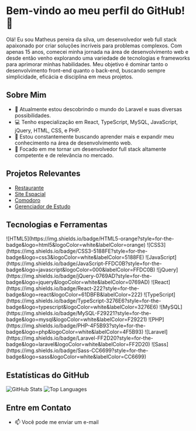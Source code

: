 # Bem-vindo ao meu perfil do GitHub! 👋

Olá! Eu sou Matheus pereira da silva, um desenvolvedor web full stack apaixonado por criar soluções incríveis para problemas complexos. Com apenas 15 anos, comecei minha jornada na área de desenvolvimento web e desde então venho explorando uma variedade de tecnologias e frameworks para aprimorar minhas habilidades. Meu objetivo é dominar tanto o desenvolvimento front-end quanto o back-end, buscando sempre simplicidade, eficácia e disciplina em meus projetos.

## Sobre Mim

- 🌱 Atualmente estou descobrindo o mundo do Laravel e suas diversas possibilidades.
- 💻 Tenho especialização em React, TypeScript, MySQL, JavaScript, jQuery, HTML, CSS, e PHP.
- 🚀 Estou constantemente buscando aprender mais e expandir meu conhecimento na área de desenvolvimento web.
- 🎯 Focado em me tornar um desenvolvedor full stack altamente competente e de relevância no mercado.

## Projetos Relevantes

- [Restaurante](https://github.com/Matheus1415/restaurante)
- [Site Espacial](https://github.com/Matheus1415/siteEspacial)
- [Comodoro](https://github.com/Matheus1415/Comodoro)
- [Gerenciador de Estudo](https://github.com/Matheus1415/gerenciador-de-estudo)

## Tecnologias e Ferramentas

<div style={display:flex}>
![HTML5](https://img.shields.io/badge/HTML5-orange?style=for-the-badge&logo=html5&logoColor=white&labelColor=orange)
![CSS3](https://img.shields.io/badge/CSS3-5188FE?style=for-the-badge&logo=css3&logoColor=white&labelColor=5188FE)
![JavaScript](https://img.shields.io/badge/JavaScript-FFDC0B?style=for-the-badge&logo=javascript&logoColor=000&labelColor=FFDC0B)
![jQuery](https://img.shields.io/badge/jQuery-0769AD?style=for-the-badge&logo=jquery&logoColor=white&labelColor=0769AD)
![React](https://img.shields.io/badge/React-222?style=for-the-badge&logo=react&logoColor=61DBFB&labelColor=222)
![TypeScript](https://img.shields.io/badge/TypeScript-3276E6?style=for-the-badge&logo=typescript&logoColor=white&labelColor=3276E6)
![MySQL](https://img.shields.io/badge/MySQL-F29221?style=for-the-badge&logo=mysql&logoColor=white&labelColor=F29221)
![PHP](https://img.shields.io/badge/PHP-4F5B93?style=for-the-badge&logo=php&logoColor=white&labelColor=4F5B93)
![Laravel](https://img.shields.io/badge/Laravel-FF2D20?style=for-the-badge&logo=laravel&logoColor=white&labelColor=FF2D20)
![Sass](https://img.shields.io/badge/Sass-CC6699?style=for-the-badge&logo=sass&logoColor=white&labelColor=CC6699)
</div>

## Estatísticas do GitHub

![GitHub Stats](https://github-readme-stats.vercel.app/api?username=Matheus1415&count_private=true&show_icons=true&theme=github_dark&hide=contribs,issues)
![Top Languages](https://github-readme-stats.vercel.app/api/top-langs/?username=Matheus1415&layout=compact&count_private=true&show_icons=true&theme=github_dark)

## Entre em Contato

- 📫 Você pode me enviar um e-mail

